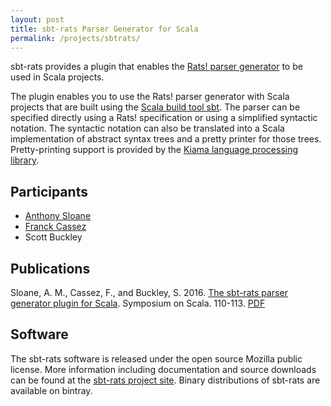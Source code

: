 ```yaml
---
layout: post
title: sbt-rats Parser Generator for Scala
permalink: /projects/sbtrats/
---
```


sbt-rats provides a plugin that enables the [Rats! parser generator](https://cs.nyu.edu/rgrimm/xtc/rats.html) to be used in Scala projects.

The plugin enables you to use the Rats! parser generator with Scala projects that are built using the [Scala build tool sbt](https://www.scala-sbt.org/).
The parser can be specified directly using a Rats! specification or using a simplified syntactic notation.
The syntactic notation can also be translated into a Scala implementation of abstract syntax trees and a pretty printer for those trees.
Pretty-printing support is provided by the [Kiama language processing library](/projects/kiama).

## Participants

* [Anthony Sloane](https://inkytonik.github.io)
* [Franck Cassez](https://au.linkedin.com/in/franck-cassez-b775807)
* Scott Buckley

## Publications

Sloane, A. M., Cassez, F., and Buckley, S. 2016. [The sbt-rats parser generator plugin for Scala](https://dl.acm.org/citation.cfm?id=3001580). Symposium on Scala. 110-113. [PDF](/assets/papers/scala16.pdf)

## Software

The sbt-rats software is released under the open source Mozilla public license. More information including documentation and source downloads can be found at the [sbt-rats project site](https://github.com/inkytonik/sbt-rats).
Binary distributions of sbt-rats are available on bintray.
